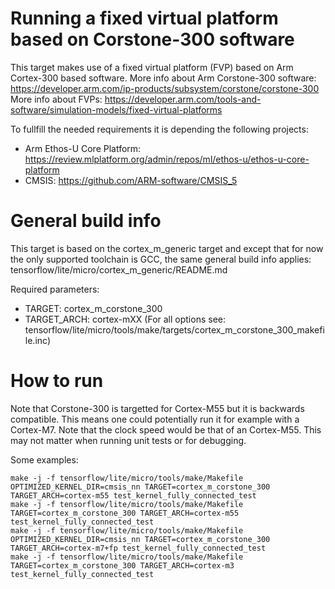 
# Running a fixed virtual platform based on Corstone-300 software

This target makes use of a fixed virtual platform (FVP) based on Arm Cortex-300 based software.
More info about Arm Corstone-300 software: https://developer.arm.com/ip-products/subsystem/corstone/corstone-300
More info about FVPs: https://developer.arm.com/tools-and-software/simulation-models/fixed-virtual-platforms

To fullfill the needed requirements it is depending the following projects:
* Arm Ethos-U Core Platform: https://review.mlplatform.org/admin/repos/ml/ethos-u/ethos-u-core-platform
* CMSIS: https://github.com/ARM-software/CMSIS_5

# General build info

This target is based on the cortex_m_generic target and except that for now the only supported toolchain is GCC, the same general build info applies: tensorflow/lite/micro/cortex_m_generic/README.md

Required parameters:

  - TARGET: cortex_m_corstone_300
  - TARGET_ARCH: cortex-mXX (For all options see: tensorflow/lite/micro/tools/make/targets/cortex_m_corstone_300_makefile.inc)


# How to run

Note that Corstone-300 is targetted for Cortex-M55 but it is backwards compatible. This means one could potentially run it for example with a Cortex-M7.
Note that the clock speed would be that of an Cortex-M55. This may not matter when running unit tests or for debugging.

Some examples:

```
make -j -f tensorflow/lite/micro/tools/make/Makefile OPTIMIZED_KERNEL_DIR=cmsis_nn TARGET=cortex_m_corstone_300 TARGET_ARCH=cortex-m55 test_kernel_fully_connected_test
make -j -f tensorflow/lite/micro/tools/make/Makefile TARGET=cortex_m_corstone_300 TARGET_ARCH=cortex-m55 test_kernel_fully_connected_test
make -j -f tensorflow/lite/micro/tools/make/Makefile OPTIMIZED_KERNEL_DIR=cmsis_nn TARGET=cortex_m_corstone_300 TARGET_ARCH=cortex-m7+fp test_kernel_fully_connected_test
make -j -f tensorflow/lite/micro/tools/make/Makefile TARGET=cortex_m_corstone_300 TARGET_ARCH=cortex-m3 test_kernel_fully_connected_test
```

